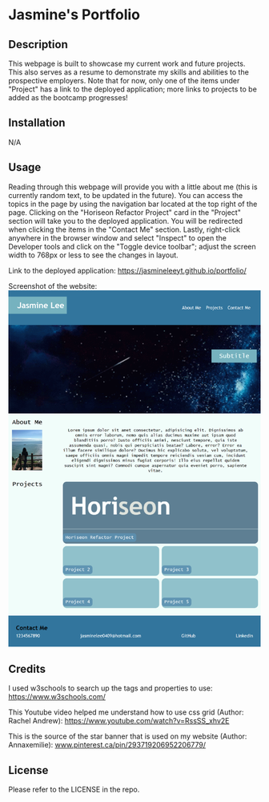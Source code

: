 # Jasmine's Portfolio

## Description

This webpage is built to showcase my current work and future projects. This also serves as a resume to demonstrate my skills and abilities to the prospective employers. Note that for now, only one of the items under "Project" has a link to the deployed application; more links to projects to be added as the bootcamp progresses!

## Installation

N/A

## Usage

Reading through this webpage will provide you with a little about me (this is currently random text, to be updated in the future). You can access the topics in the page by using the navigation bar located at the top right of the page. Clicking on the "Horiseon Refactor Project" card in the "Project" section will take you to the deployed application. You will be redirected when clicking the items in the "Contact Me" section. Lastly, right-click anywhere in the browser window and select "Inspect" to open the Developer tools and click on the "Toggle device toolbar"; adjust the screen width to 768px or less to see the changes in layout.

Link to the deployed application: https://jasmineleeyt.github.io/portfolio/

Screenshot of the website:
![screenshot of a deployed app](./assets/images/screenshot-of-deployed-application.png)

## Credits

I used w3schools to search up the tags and properties to use: https://www.w3schools.com/

This Youtube video helped me understand how to use css grid (Author: Rachel Andrew): https://www.youtube.com/watch?v=RssSS_xhv2E

This is the source of the star banner that is used on my website (Author: Annaxemilie): www.pinterest.ca/pin/293719206952206779/

## License

Please refer to the LICENSE in the repo.
